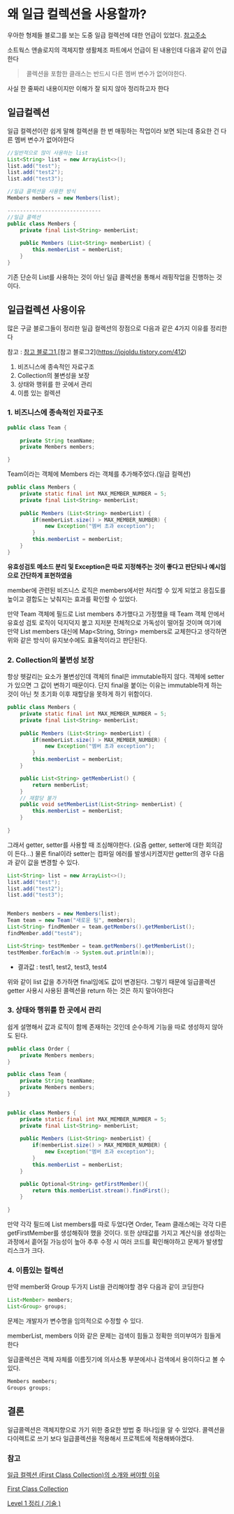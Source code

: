 # 왜 일급 컬렉션을 사용할까?

우아한 형제들 블로그를 보는 도중 일급 컬렉션에 대한 언급이 있었다. [참고주소](http://woowabros.github.io/experience/2019/09/10/pilot-project.html)

소트웍스 앤솔로지의 객체지향 생활체조 파트에서 언급이 된 내용인데 다음과 같이 언급한다

> ​	콜렉션을 포함한 클래스는 반드시 다른 멤버 변수가 없어야한다.

사실 한 줄짜리 내용이지만 이해가 잘 되지 않아 정리하고자 한다



## 일급컬렉션

일급 컬렉션이란 쉽게 말해 컬렉션을 한 번 매핑하는 작업이라 보면 되는데 중요한 건 다른 멤버 변수가 없어야한다

```java
//일반적으로 많이 사용하는 list
List<String> list = new ArrayList<>();
list.add("test");
list.add("test2");
list.add("test3");

//일급 콜렉션을 사용한 방식 
Members members = new Members(list);

------------------------------
//일급 콜렉션
public class Members {
    private final List<String> memberList;
    
    public Members (List<String> memberList) {
        this.memberList = memberList;
    }
}
```



기존 단순히 List를 사용하는 것이 아닌 일급 콜렉션을 통해서 래핑작업을 진행하는 것이다.

## 일급컬렉션 사용이유

많은 구글 블로그들이 정리한 일급 컬렉션의 장점으로 다음과 같은 4가지 이유를 정리한다

참고 : [참고 블로그1]([https://velog.io/@amobmocmo/Level-1-%EC%A0%95%EB%A6%AC-%EA%B8%B0%EC%88%A0-](https://velog.io/@amobmocmo/Level-1-정리-기술-)),[참고 블로그2](https://jojoldu.tistory.com/412)

1. 비즈니스에 종속적인 자료구조
2. Collection의 불변성을 보장
3. 상태와 행위를 한 곳에서 관리
4. 이름 있는 컬렉션



###  1. 비즈니스에 종속적인 자료구조

```java
public class Team {
    
    private String teamName;
    private Members members;

}

```

Team이라는 객체에 Members 라는 객체를 추가해주었다.(일급 컬렉션)

```java
public class Members {
    private static final int MAX_MEMBER_NUMBER = 5;
    private final List<String> memberList;
    
    public Members (List<String> memberList) {
        if(memberList.size() > MAX_MEMBER_NUMBER) {
            new Exception("멤버 초과 exception");
        }
        this.memberList = memberList;
    }
}
```

**유효성검토 메소드 분리 및 Exception은 따로 지정해주는 것이 좋다고 판단되나 예시임으로 간단하게 표현하였음**

member에 관련된 비즈니스 로직은 members에서만 처리할 수 있게 되었고 응집도를 높이고 결합도는 낮춰지는 효과를 확인할 수 있었다.

만약 Team 객체에 필드로 List<String> members 추가했다고 가정했을 때 Team 객체 안에서 유효성 검토 로직이 덕지덕지 붙고 지저분 전체적으로 가독성이 떨어질 것이며 여기에 만약 List<String> members 대신에 Map<String, String> members로 교체한다고 생각하면 위와 같은 방식이 유지보수에도 효율적이라고 판단된다.



### 2. Collection의 불변성 보장

항상 헷갈리는 요소가 불변성인데 객체의 final은 immutable하지 않다. 객체에 setter가 있으면 그 값이 변하기 때문이다. 단지 final을 붙이는 이유는 immutable하게 하는 것이 아닌 첫 초기화 이후 재할당을 못하게 하기 위함이다.



```java
public class Members {
    private static final int MAX_MEMBER_NUMBER = 5;
    private final List<String> memberList;
    
    public Members (List<String> memberList) {
        if(memberList.size() > MAX_MEMBER_NUMBER) {
            new Exception("멤버 초과 exception");
        }
        this.memberList = memberList;
    }

    public List<String> getMemberList() {
        return memberList;
    }
	// 재할당 불가
    public void setMemberList(List<String> memberList) {
        this.memberList = memberList;
    }
    
}
```

그래서 getter, setter를 사용할 때 조심해야한다. (요즘 getter, setter에 대한 회의감이 든다...) 물론 final이라 setter는 컴파일 에러를 발생시키겠지만  getter의 경우 다음과 같이 값을 변경할 수 있다.

```java
List<String> list = new ArrayList<>();
list.add("test");
list.add("test2");
list.add("test3");


Members members = new Members(list);
Team team = new Team("새로운 팀", members);
List<String> findMember = team.getMembers().getMemberList();
findMember.add("test4");

List<String> testMember = team.getMembers().getMemberList();
testMember.forEach(m -> System.out.println(m));       
```

- 결과값 : test1, test2, test3, test4

위와 같이 list 값을 추가하면 final임에도 값이 변경된다. 그렇기 때문에 일급콜렉션 getter 사용시 사용된 콜렉션을 return 하는 것은 하지 말아야한다



### 3. 상태와 행위를 한 곳에서 관리

쉽게 설명해서 값과 로직이 함께 존재하는 것인데 순수하게 기능을 따로 생성하지 않아도 된다.

```java
public class Order {
    private Members members;   
}

public class Team {   
    private String teamName;
    private Members members;
}


public class Members {
    private static final int MAX_MEMBER_NUMBER = 5;
    private final List<String> memberList;
    
    public Members (List<String> memberList) {
        if(memberList.size() > MAX_MEMBER_NUMBER) {
            new Exception("멤버 초과 exception");
        }
        this.memberList = memberList;
    }

    public Optional<String> getFirstMember(){
        return this.memberList.stream().findFirst();
    }
    
}

```

만약 각각 필드에 List<String> members를 따로 두었다면 Order, Team 클래스에는 각각 다른 getFirstMember를 생성해줘야 했을 것이다. 또한 상태값를 가지고 계산식을 생성하는 과정에서 흩어질 가능성이 높아 추후 수정 시 여러 코드를 확인해야하고 문제가 발생할 리스크가 크다.



### 4. 이름있는 컬렉션

만약 member와 Group 두가지 List<String>을 관리해야할 경우 다음과 같이 코딩한다

```java
List<Member> members; 
List<Group> groups;
```

문제는 개발자가 변수명을 임의적으로 수정할 수 있다.

memberList, members 이와 같은 문제는 검색이 힘들고 정확한 의미부여가 힘들게 한다

일급콜렉션은 객체 자체를 이름짓기에 의사소통 부분에서나 검색에서 용이하다고 볼 수 있다.

```java
Members members;
Groups groups;
```



## 결론

일급콜렉션은 객체지향으로 가기 위한 중요한 방법 중 하나임을 알 수 있었다. 콜렉션을 다이렉트로 쓰기 보다 일급콜렉션을 적용해서 프로젝트에 적용해봐야겠다.



### 참고

[일급 컬렉션 (First Class Collection)의 소개와 써야할 이유](https://jojoldu.tistory.com/412)

[First Class Collection](https://wickso.me/java/first-class-collection/)

[Level 1 정리 ( 기술 )]([https://velog.io/@amobmocmo/Level-1-%EC%A0%95%EB%A6%AC-%EA%B8%B0%EC%88%A0-](https://velog.io/@amobmocmo/Level-1-정리-기술-))





